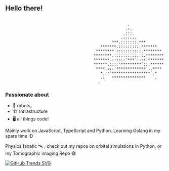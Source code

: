 ## Hello there! 
```

                                                      .
                                                     .:.
                                                    .:::.
                                                   .:::::.
                                               ***.:::::::.***
                                          *******.:::::::::.*******       
                                        ********.:::::::::::.********     
                                       ********.:::::::::::::.********    
                                       *******.::::::'***`::::.*******    
                                       ******.::::'*********`::.******    
                                        ****.:::'*************`:.****
                                          *.::'*****************`.*
                                          .:'  ***************    .
                                         .
```

### Passionate about
- 🤖 robots,
- 🏗️ Infrastructure
- 🖥️ all things code!

Mainly work on JavaScript, TypeScript and Python. Learning Golang in my spare time :D 


Physics fanatic 🛰️ , check out my repos on orbital simulations in Python, or my Tomographic imaging Repo 😄

[![GitHub Trends SVG](https://api.githubtrends.io/user/svg/Ademsk1/langs)](https://githubtrends.io)

